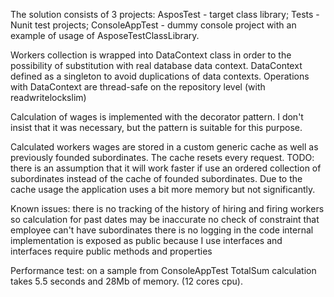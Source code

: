 The solution consists of 3 projects:
AsposTest - target class library; 
Tests - Nunit test projects;
ConsoleAppTest - dummy console project with an example of usage of AsposeTestClassLibrary.

Workers collection is wrapped into DataContext class in order to the possibility of substitution with real database data context.
DataContext defined as a singleton to avoid duplications of data contexts.
Operations with DataContext are thread-safe on the repository level (with readwritelockslim)

Calculation of wages is implemented with the decorator pattern. I don't insist that it was necessary, but the pattern is suitable for this purpose. 

Calculated workers wages are stored in a custom generic cache as well as previously founded subordinates. The cache resets every request.
TODO: there is an assumption that it will work faster if use an ordered collection of subordinates instead of the cache of founded subordinates.
Due to the cache usage the application uses a bit more memory but not significantly.

Known issues:
there is no tracking of the history of hiring and firing workers so calculation for past dates may be inaccurate
no check of constraint that employee can't have subordinates
there is no logging in the code
internal implementation is exposed as public because I use interfaces and interfaces require public methods and properties


Performance test:
on a sample from ConsoleAppTest TotalSum calculation takes 5.5 seconds and 28Mb of memory. (12 cores cpu).
